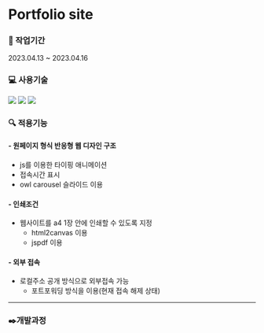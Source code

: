 # Portfolio site

### 📆 작업기간
2023.04.13 ~ 2023.04.16

### 💻 사용기술
<img src="https://img.shields.io/badge/html5-orange?style=flat&logo=html5&logoColor=fff"/> <img src="https://img.shields.io/badge/css3-blue?style=flat&logo=css3&logoColor=fff"/> <img src="https://img.shields.io/badge/javascript-yellow?style=flat&logo=javascript&logoColor=fff"/>

### 🔍 적용기능
#### - 원페이지 형식 반응형 웹 디자인 구조
  - js를 이용한 타이핑 애니메이션
  - 접속시간 표시
  - owl carousel 슬라이드 이용

####  - 인쇄조건
- 웹사이트를 a4 1장 안에 인쇄할 수 있도록 지정
  - html2canvas 이용
  - jspdf 이용
####  - 외부 접속
- 로컬주소 공개 방식으로 외부접속 가능
  - 포트포워딩 방식을 이용(현재 접속 해제 상태)

***
### ✒️개발과정
